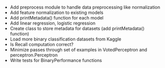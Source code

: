 - Add preprocess module to handle data preprocessing like normalization
- Add feature normalization to existing models
- Add printMetadata() function for each model
- Add linear regression, logistic regression
- Create class to store metadata for datasets (add printMetadata() function)
- Load more binary classification datasets from Kaggle
- Is Recall computation correct? 
- Minimize passes through set of examples in VotedPerceptron and perceptron.Perceptron
- Write tests for BinaryPerformance functions